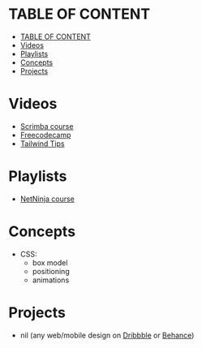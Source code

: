 # TABLE OF CONTENT
- [TABLE OF CONTENT](#table-of-content)
- [Videos](#videos)
- [Playlists](#playlists)
- [Concepts](#concepts)
- [Projects](#projects)


# Videos
- [Scrimba course](https://www.youtube.com/watch?v=4wGmylafgM4&t=325s&pp=ygUTdGFpbHdpbmRjc3Mgc2NyaW1iYQ%3D%3D)
- [Freecodecamp](https://www.youtube.com/watch?v=ft30zcMlFao&pp=ygUTdGFpbHdpbmRjc3Mgc2NyaW1iYQ%3D%3D)
- [Tailwind Tips](https://www.youtube.com/watch?v=PL1CFZhepc0&t=31s&pp=ygUTdGFpbHdpbmRjc3MgdHV0b3JsYQ%3D%3D)
# Playlists
- [NetNinja course](https://www.youtube.com/playlist?list=PL4cUxeGkcC9gpXORlEHjc5bgnIi5HEGhw)
# Concepts
- CSS:
  - box model
  - positioning
  - animations
  
# Projects
- nil (any web/mobile design on [Dribbble](https://dribbble.com) or [Behance](https://behance.net))